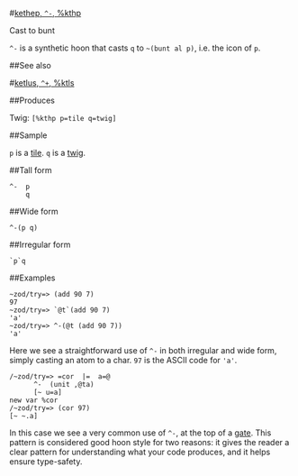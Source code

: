 #[kethep, `^-`, %kthp](#kthp)

Cast to bunt

`^-` is a synthetic hoon that casts `q` to `~(bunt al p)`, i.e. the icon of `p`.

##See also

#[ketlus, `^+`, %ktls](#ktls)

##Produces

Twig: `[%kthp p=tile q=twig]`

##Sample

`p` is a [tile]().
`q` is a [twig]().

##Tall form

    ^-  p
        q

##Wide form

    ^-(p q)

##Irregular form

    `p`q

##Examples

    ~zod/try=> (add 90 7)
    97
    ~zod/try=> `@t`(add 90 7)
    'a'
    ~zod/try=> ^-(@t (add 90 7))
    'a'

Here we see a straightforward use of `^-` in both irregular and wide form, simply casting an atom to a char. `97` is the ASCII code for `'a'`.

    /~zod/try=> =cor  |=  a=@
          ^-  (unit ,@ta)
          [~ u=a]
    new var %cor
    /~zod/try=> (cor 97)
    [~ ~.a]

In this case we see a very common use of `^-`, at the top of a [gate](). This pattern is considered good hoon style for two reasons: it gives the reader a clear pattern for understanding what your code produces, and it helps ensure type-safety.
